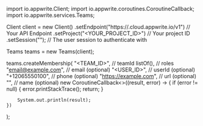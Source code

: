 import io.appwrite.Client;
import io.appwrite.coroutines.CoroutineCallback;
import io.appwrite.services.Teams;

Client client = new Client()
    .setEndpoint("https://<REGION>.cloud.appwrite.io/v1") // Your API Endpoint
    .setProject("<YOUR_PROJECT_ID>") // Your project ID
    .setSession(""); // The user session to authenticate with

Teams teams = new Teams(client);

teams.createMembership(
    "<TEAM_ID>", // teamId
    listOf(), // roles
    "email@example.com", // email (optional)
    "<USER_ID>", // userId (optional)
    "+12065550100", // phone (optional)
    "https://example.com", // url (optional)
    "<NAME>", // name (optional)
    new CoroutineCallback<>((result, error) -> {
        if (error != null) {
            error.printStackTrace();
            return;
        }

        System.out.println(result);
    })
);

